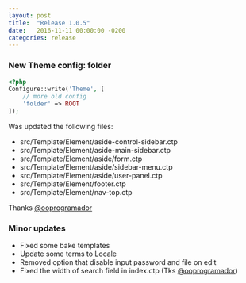 ```yaml
---
layout: post
title:  "Release 1.0.5"
date:   2016-11-11 00:00:00 -0200
categories: release
---
```


### New Theme config: **folder**

```php
<?php
Configure::write('Theme', [
	// more old config
    'folder' => ROOT
]);
```
Was updated the following files:

- src/Template/Element/aside-control-sidebar.ctp
- src/Template/Element/aside-main-sidebar.ctp
- src/Template/Element/aside/form.ctp
- src/Template/Element/aside/sidebar-menu.ctp
- src/Template/Element/aside/user-panel.ctp
- src/Template/Element/footer.ctp
- src/Template/Element/nav-top.ctp

Thanks [@ooprogramador](https://github.com/ooprogramador)

### Minor updates

- Fixed some bake templates
- Update some terms to Locale
- Removed option that disable input password and file on edit
- Fixed the width of search field in index.ctp (Tks [@ooprogramador](https://github.com/ooprogramador))